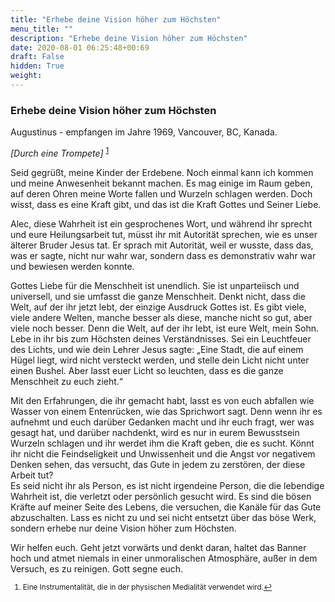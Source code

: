 ```yaml
---
title: "Erhebe deine Vision höher zum Höchsten"
menu_title: ""
description: "Erhebe deine Vision höher zum Höchsten"
date: 2020-08-01 06:25:48+00:69
draft: False
hidden: True
weight:
---
```

### Erhebe deine Vision höher zum Höchsten

Augustinus - empfangen im Jahre 1969, Vancouver, BC, Kanada.

*[Durch eine Trompete]* <sup id="a1">[1](#f1)</sup>

Seid gegrüßt, meine Kinder der Erdebene. Noch einmal kann ich kommen und meine Anwesenheit bekannt machen. Es mag einige im Raum geben, auf deren Ohren meine Worte fallen und Wurzeln schlagen werden. Doch wisst, dass es eine Kraft gibt, und das ist die Kraft Gottes und Seiner Liebe.

Alec, diese Wahrheit ist ein gesprochenes Wort, und während ihr sprecht und eure Heilungsarbeit tut, müsst ihr mit Autorität sprechen, wie es unser älterer Bruder Jesus tat. Er sprach mit Autorität, weil er wusste, dass das, was er sagte, nicht nur wahr war, sondern dass es demonstrativ wahr war und bewiesen werden konnte.  

Gottes Liebe für die Menschheit ist unendlich. Sie ist unparteiisch und universell, und sie umfasst die ganze Menschheit. Denkt nicht, dass die Welt, auf der ihr jetzt lebt, der einzige Ausdruck Gottes ist. Es gibt viele, viele andere Welten, manche besser als diese, manche nicht so gut, aber viele noch besser. Denn die Welt, auf der ihr lebt, ist eure Welt, mein Sohn. Lebe in ihr bis zum Höchsten deines Verständnisses. Sei ein Leuchtfeuer des Lichts, und wie dein Lehrer Jesus sagte: „Eine Stadt, die auf einem Hügel liegt, wird nicht versteckt werden, und stelle dein Licht nicht unter einen Bushel. Aber lasst euer Licht so leuchten, dass es die ganze Menschheit zu euch zieht.“

Mit den Erfahrungen, die ihr gemacht habt, lasst es von euch abfallen wie Wasser von einem Entenrücken, wie das Sprichwort sagt. Denn wenn ihr es aufnehmt und euch darüber Gedanken macht und ihr euch fragt, wer was gesagt hat, und darüber nachdenkt, wird es nur in eurem Bewusstsein Wurzeln schlagen und ihr werdet ihm die Kraft geben, die es sucht. Könnt ihr nicht die Feindseligkeit und Unwissenheit und die Angst vor negativem Denken sehen, das versucht, das Gute in jedem zu zerstören, der diese Arbeit tut?  
Es seid nicht ihr als Person, es ist nicht irgendeine Person, die die lebendige Wahrheit ist, die verletzt oder persönlich gesucht wird. Es sind die bösen Kräfte auf meiner Seite des Lebens, die versuchen, die Kanäle für das Gute abzuschalten. Lass es nicht zu und sei nicht entsetzt über das böse Werk, sondern erhebe nur deine Vision höher zum Höchsten.  

Wir helfen euch. Geht jetzt vorwärts und denkt daran, haltet das Banner hoch und atmet niemals in einer unmoralischen Atmosphäre, außer in dem Versuch, es zu reinigen. Gott segne euch.
<small>

1. <large id="f1"> Eine Instrumentalität, die in der physischen Medialität verwendet wird.[↩](#a1)
